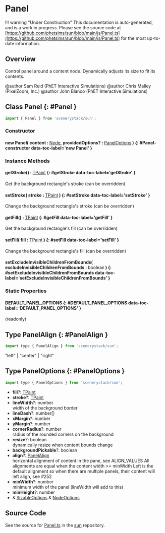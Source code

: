 # Panel

!!! warning "Under Construction"
    This documentation is auto-generated, and is a work in progress. Please see the source code at
    [https://github.com/phetsims/sun/blob/main/js/Panel.ts](https://github.com/phetsims/sun/blob/main/js/Panel.ts) for the most up-to-date information.

## Overview

Control panel around a content node.
Dynamically adjusts its size to fit its contents.

@author Sam Reid (PhET Interactive Simulations)
@author Chris Malley (PixelZoom, Inc.)
@author John Blanco (PhET Interactive Simulations)

## Class Panel {: #Panel }


```js
import { Panel } from 'scenerystack/sun';
```
### Constructor

#### new Panel( content : <span style="font-weight: 400;">[Node](../scenery/Node.md)</span>, providedOptions? : <span style="font-weight: 400;">[PanelOptions](../sun/Panel.md#PanelOptions)</span> ) {: #Panel-constructor data-toc-label='new Panel' }

### Instance Methods

#### getStroke() : <span style="font-weight: 400;">[TPaint](../scenery/TPaint.md)</span> {: #getStroke data-toc-label='getStroke' }

Get the background rectangle's stroke (can be overridden)

#### setStroke( stroke : <span style="font-weight: 400;">[TPaint](../scenery/TPaint.md)</span> ) {: #setStroke data-toc-label='setStroke' }

Change the background rectangle's stroke (can be overridden)

#### getFill() : <span style="font-weight: 400;">[TPaint](../scenery/TPaint.md)</span> {: #getFill data-toc-label='getFill' }

Get the background rectangle's fill (can be overridden)

#### setFill( fill : <span style="font-weight: 400;">[TPaint](../scenery/TPaint.md)</span> ) {: #setFill data-toc-label='setFill' }

Change the background rectangle's fill (can be overridden)

#### setExcludeInvisibleChildrenFromBounds( excludeInvisibleChildrenFromBounds : <span style="font-weight: 400;"><span style="color: hsla(calc(var(--md-hue) + 180deg),80%,40%,1);">boolean</span></span> ) {: #setExcludeInvisibleChildrenFromBounds data-toc-label='setExcludeInvisibleChildrenFromBounds' }

### Static Properties

#### DEFAULT_PANEL_OPTIONS {: #DEFAULT_PANEL_OPTIONS data-toc-label='DEFAULT_PANEL_OPTIONS' }

(readonly)



## Type PanelAlign {: #PanelAlign }


```js
import type { PanelAlign } from 'scenerystack/sun';
```


"left" | "center" | "right"



## Type PanelOptions {: #PanelOptions }


```js
import type { PanelOptions } from 'scenerystack/sun';
```


- **fill**?: [TPaint](../scenery/TPaint.md)
- **stroke**?: [TPaint](../scenery/TPaint.md)
- **lineWidth**?: <span style="color: hsla(calc(var(--md-hue) + 180deg),80%,40%,1);">number</span>
<br>  width of the background border
- **lineDash**?: <span style="color: hsla(calc(var(--md-hue) + 180deg),80%,40%,1);">number</span>[]
- **xMargin**?: <span style="color: hsla(calc(var(--md-hue) + 180deg),80%,40%,1);">number</span>
- **yMargin**?: <span style="color: hsla(calc(var(--md-hue) + 180deg),80%,40%,1);">number</span>
- **cornerRadius**?: <span style="color: hsla(calc(var(--md-hue) + 180deg),80%,40%,1);">number</span>
<br>  radius of the rounded corners on the background
- **resize**?: <span style="color: hsla(calc(var(--md-hue) + 180deg),80%,40%,1);">boolean</span>
<br>  dynamically resize when content bounds change
- **backgroundPickable**?: <span style="color: hsla(calc(var(--md-hue) + 180deg),80%,40%,1);">boolean</span>
- **align**?: [PanelAlign](../sun/Panel.md#PanelAlign)
<br>  horizontal alignment of content in the pane, see ALIGN_VALUES
  All alignments are equal when the content width &gt;= minWidth
  Left is the default alignment so when there are multiple panels, their content will left align, see #252
- **minWidth**?: <span style="color: hsla(calc(var(--md-hue) + 180deg),80%,40%,1);">number</span>
<br>  minimum width of the panel (lineWidth will add to this)
- **minHeight**?: <span style="color: hsla(calc(var(--md-hue) + 180deg),80%,40%,1);">number</span>
- &amp; [SizableOptions](../scenery/Sizable.md#SizableOptions) &amp; [NodeOptions](../scenery/Node.md#NodeOptions)




## Source Code

See the source for [Panel.ts](https://github.com/phetsims/sun/blob/main/js/Panel.ts) in the [sun](https://github.com/phetsims/sun) repository.
